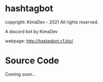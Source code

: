 # hashtagbot
copyright: KimaDev - 2021
All rights reserved.

A discord bot by KimaDev

webpage: http://hastagbot.c1.biz/

# Source Code
Coming soon...
